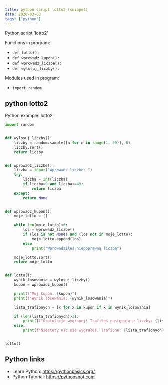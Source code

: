 ```yaml
---
title: python script lotto2 (snippet)
date: 2020-03-03
tags: ["python"]
---
```

Python script 'lotto2'

Functions in program: 
* `def lotto():`
* `def wprowadz_kupon():`
* `def wprowadz_liczbe():`
* `def wylosuj_liczby():`

Modules used in program: 
* `import random`

## python lotto2

Python example: lotto2

```python
import random


def wylosuj_liczby():
    liczby = random.sample([n for n in range(1, 50)], 6)
    liczby.sort()
    return liczby


def wprowadz_liczbe():
    liczba = input("Wprowadz liczbe: ")
    try:
        liczba = int(liczba)
        if liczba>0 and liczba<=49:
            return liczba
    except:
        return None


def wprowadz_kupon():
    moje_lotto = []

    while len(moje_lotto)<6:
        los = wprowadz_liczbe()
        if (los is not None) and (los not in moje_lotto):
            moje_lotto.append(los)
        else:
            print("Wprowadziłeś niepoprawną liczbę")

    moje_lotto.sort()
    return moje_lotto


def lotto():
    wynik_losowania = wylosuj_liczby()
    kupon = wprowadz_kupon()

    print(f"Mój kupon: {kupon}")
    print(f"Wynik losowania: {wynik_losowania}")

    lista_trafionych = [x for x in kupon if x in wynik_losowania]

    if (len(lista_trafionych)>3):
        print((f"Gratulacje wygranej! Trafiłeś następujące liczby: {lista_trafionych}"))
    else:
        print(f"Niestety nic nie wygrałeś. Trafione: {lista_trafionych}")


lotto()

```

## Python links

- Learn Python: https://pythonbasics.org/
- Python Tutorial: https://pythonspot.com

